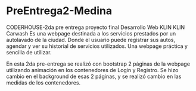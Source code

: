# PreEntrega2-Medina
CODERHOUSE-2da pre entrega proyecto final Desarrollo Web
KLIN KLIN Carwash 
Es una webpage destinada a los servicios prestados por un autolavado de la ciudad.
Donde el usuario puede registrar sus autos, agendar y ver su historial de servicios utilizados.
Una webpage práctica y sencilla de utilizar.

En esta 2da pre-entrega se realizó con bootstrap 2 páginas de la webpage utilizando animación en los contenedores de Login y Registro.
Se hizo cambio en el background de esas 2 páginas, y se realizó cambio en las medidas de los contenedores.
